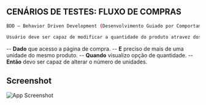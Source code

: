 ## CENÁRIOS DE TESTES: FLUXO DE COMPRAS
```bash
BDD — Behavior Driven Development (Desenvolvimento Guiado por Comportamento).
```
```bash
Usuário deve ser capaz de modificar a quantidade do produto atravez dos botões + e -.
```
-- **Dado** que acesso a página de compra.
-- **E** preciso de mais de uma unidade do mesmo produto.
-- **Quando** visualizo opção de quantidade.
-- **Então** devo ser capaz de alterar o número de unidades.

## Screenshot
![App Screenshot](https://cdn.discordapp.com/attachments/993982266273452053/995840109654052956/unknown.png)
